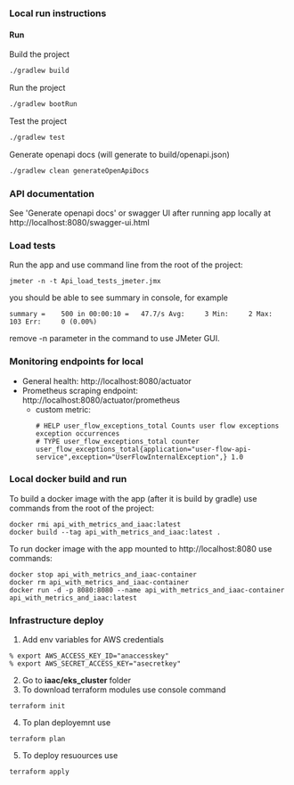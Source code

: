 ### Local run instructions

#### Run

Build the project
```bash
./gradlew build
```

Run the project
```bash
./gradlew bootRun
```

Test the project
```bash
./gradlew test
```

Generate openapi docs (will generate to build/openapi.json)
```bash
./gradlew clean generateOpenApiDocs
```

### API documentation
See 'Generate openapi docs' or swagger UI after running app locally at http://localhost:8080/swagger-ui.html


### Load tests
Run the app and use command line from the root of the project:
```
jmeter -n -t Api_load_tests_jmeter.jmx
```

you should be able to see summary in console, for example
```
summary =    500 in 00:00:10 =   47.7/s Avg:     3 Min:     2 Max:   103 Err:     0 (0.00%)
```

remove -n parameter in the command to use JMeter GUI.

### Monitoring endpoints for local
* General health: http://localhost:8080/actuator
* Prometheus scraping endpoint: http://localhost:8080/actuator/prometheus
    - custom metric:
      ```
      # HELP user_flow_exceptions_total Counts user flow exceptions exception occurrences
      # TYPE user_flow_exceptions_total counter
      user_flow_exceptions_total{application="user-flow-api-service",exception="UserFlowInternalException",} 1.0
      ```

### Local docker build and run
To build a docker image with the app (after it is build by gradle) use commands from the root of the project:
```
docker rmi api_with_metrics_and_iaac:latest
docker build --tag api_with_metrics_and_iaac:latest .
```

To run docker image with the app mounted to http://localhost:8080 use commands:
```
docker stop api_with_metrics_and_iaac-container
docker rm api_with_metrics_and_iaac-container
docker run -d -p 8080:8080 --name api_with_metrics_and_iaac-container api_with_metrics_and_iaac:latest 
```

### Infrastructure deploy
1. Add env variables for AWS credentials
```
% export AWS_ACCESS_KEY_ID="anaccesskey"
% export AWS_SECRET_ACCESS_KEY="asecretkey"
```
2. Go to **iaac/eks_cluster** folder
3. To download terraform modules use console command
```
terraform init
```
4. To plan deployemnt use 
```
terraform plan
```
5. To deploy resuources use
```
terraform apply
```
